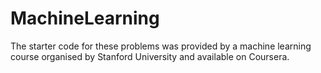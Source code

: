 # MachineLearning

The starter code for these problems was provided by a machine learning course organised by Stanford University and available on Coursera. 
 
